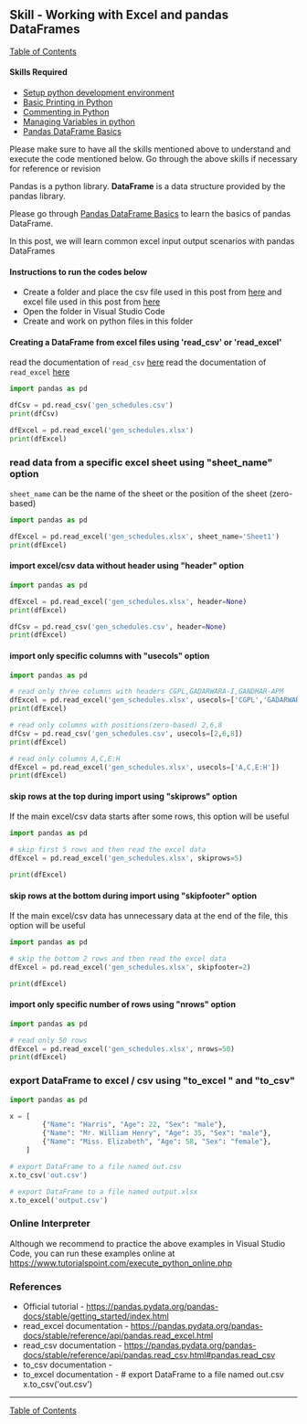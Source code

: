 ## Skill - Working with Excel and pandas DataFrames
[Table of Contents](https://nagasudhir.blogspot.com/2020/04/taming-python-table-of-contents.html)

#### Skills Required
* [Setup python development environment](https://nagasudhir.blogspot.com/2020/04/setup-python-development-environment_14.html)
* [Basic Printing in Python](https://nagasudhir.blogspot.com/2020/04/basic-printing-in-python.html)
* [Commenting in Python](https://nagasudhir.blogspot.com/2020/04/comments-in-python.html)
* [Managing Variables in python](https://nagasudhir.blogspot.com/2020/04/managing-variables-in-python.html)
* [Pandas DataFrame Basics](https://nagasudhir.blogspot.com/2020/05/pandas-dataframe-basics.html)

Please make sure to have all the skills mentioned above to understand and execute the code mentioned below. Go through the above skills if necessary for reference or revision

Pandas is a python library.
**DataFrame** is a data structure provided by the pandas library.

Please go through [Pandas DataFrame Basics](https://nagasudhir.blogspot.com/2020/05/pandas-dataframe-basics.html) to learn the basics of pandas DataFrame.

In this post, we will learn common excel input output scenarios with pandas DataFrames

#### Instructions to run the codes below
* Create a folder and place the csv file used in this post from [here](https://github.com/nagasudhirpulla/taming_python/raw/master/blog/skills/assets/data/gen_schedules.csv) and excel file used in this post from [here](https://github.com/nagasudhirpulla/taming_python/raw/master/blog/skills/assets/data/gen_schedules.xlsx)
* Open the folder in Visual Studio Code
* Create and work on python files in this folder

#### Creating a DataFrame from excel files using 'read_csv' or 'read_excel'
read the documentation of `read_csv` [here](https://pandas.pydata.org/pandas-docs/stable/reference/api/pandas.read_csv.html)
read the documentation of `read_excel` [here](https://pandas.pydata.org/pandas-docs/stable/reference/api/pandas.read_excel.html)
```python
import pandas as pd

dfCsv = pd.read_csv('gen_schedules.csv')
print(dfCsv)

dfExcel = pd.read_excel('gen_schedules.xlsx')
print(dfExcel)
```

### read data from a specific excel sheet using "sheet_name" option
`sheet_name` can be the name of the sheet or the position of the sheet (zero-based)
```python
import pandas as pd

dfExcel = pd.read_excel('gen_schedules.xlsx', sheet_name='Sheet1')
print(dfExcel)
```

#### import excel/csv data without header using "header" option
```python
import pandas as pd

dfExcel = pd.read_excel('gen_schedules.xlsx', header=None)
print(dfExcel)

dfCsv = pd.read_csv('gen_schedules.csv', header=None)
print(dfExcel)
```

#### import only specific columns with "usecols" option
```python
import pandas as pd

# read only three columns with headers CGPL,GADARWARA-I,GANDHAR-APM
dfExcel = pd.read_excel('gen_schedules.xlsx', usecols=['CGPL','GADARWARA-I','GANDHAR-APM'])
print(dfExcel)

# read only columns with positions(zero-based) 2,6,8
dfCsv = pd.read_csv('gen_schedules.csv', usecols=[2,6,8])
print(dfExcel)

# read only columns A,C,E:H
dfExcel = pd.read_excel('gen_schedules.xlsx', usecols=['A,C,E:H'])
print(dfExcel)
```
#### skip rows at the top during import using "skiprows" option
If the main excel/csv data starts after some rows, this option will be useful
```python
import pandas as pd

# skip first 5 rows and then read the excel data
dfExcel = pd.read_excel('gen_schedules.xlsx', skiprows=5)

print(dfExcel)
```

#### skip rows at the bottom during import using "skipfooter" option
If the main excel/csv data has unnecessary data at the end of the file, this option will be useful
```python
import pandas as pd

# skip the bottom 2 rows and then read the excel data
dfExcel = pd.read_excel('gen_schedules.xlsx', skipfooter=2)

print(dfExcel)
```

#### import only specific number of rows using "nrows" option
```python
import pandas as pd

# read only 50 rows
dfExcel = pd.read_excel('gen_schedules.xlsx', nrows=50)
print(dfExcel)
```

### export DataFrame to excel / csv using "to_excel " and "to_csv"
```python
import pandas as pd

x = [
        {"Name": "Harris", "Age": 22, "Sex": "male"},
        {"Name": "Mr. William Henry", "Age": 35, "Sex": "male"},
        {"Name": "Miss. Elizabeth", "Age": 58, "Sex": "female"},
    ]

# export DataFrame to a file named out.csv
x.to_csv('out.csv')

# export DataFrame to a file named output.xlsx
x.to_excel('output.csv')
```

### Online Interpreter
Although we recommend to practice the above examples in Visual Studio Code, you can run these examples online at https://www.tutorialspoint.com/execute_python_online.php

### References
* Official tutorial - https://pandas.pydata.org/pandas-docs/stable/getting_started/index.html
* read_excel documentation - https://pandas.pydata.org/pandas-docs/stable/reference/api/pandas.read_excel.html
*  read_csv documentation - https://pandas.pydata.org/pandas-docs/stable/reference/api/pandas.read_csv.html#pandas.read_csv
* to_csv documentation - 
* to_excel documentation - # export DataFrame to a file named out.csv
x.to_csv('out.csv')
<hr/>

[Table of Contents](https://nagasudhir.blogspot.com/2020/04/taming-python-table-of-contents.html)


<!--stackedit_data:
eyJwcm9wZXJ0aWVzIjoidGl0bGU6IFdvcmtpbmcgd2l0aCBFeG
NlbCBhbmQgcGFuZGFzIERhdGFGcmFtZXNcbmF1dGhvcjogTmFn
YXN1ZGhpciBQdWxsYVxudGFnczogJ2xlYXJuaW5nLCBweXRob2
4sIHRhbWluZ19weXRob25fc2tpbGwnXG5jYXRlZ29yaWVzOiB0
YW1pbmdfcHl0aG9uX3NraWxsXG5kYXRlOiAnMjAyMC0wNS0wNC
dcbiIsImhpc3RvcnkiOls1ODYwNDQ4NTUsLTIwMTIxNTk3MzMs
MTU5OTc2NDUwMywtODg3ODI5Mzk1LDE3NTk0NTE1ODEsNjEyOT
M3MTI5LDEyNjI4NDU1MDZdfQ==
-->